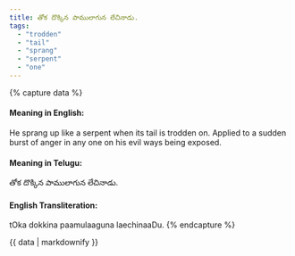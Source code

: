 ```yaml
---
title: తోక దొక్కిన పాములాగున లేచినాడు.
tags:
  - "trodden"
  - "tail"
  - "sprang"
  - "serpent"
  - "one"
---
```


{% capture data %}
#### Meaning in English:
He sprang up like a serpent when its tail is trodden on.
Applied to a sudden burst of anger in any one on his evil ways being exposed.

#### Meaning in Telugu:
తోక దొక్కిన పాములాగున లేచినాడు.

#### English Transliteration:
tOka dokkina paamulaaguna laechinaaDu.
{% endcapture %}

<div class="notice">{{ data | markdownify }}</div>

